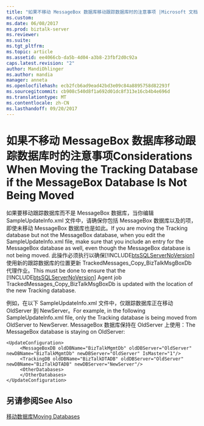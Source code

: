 ```yaml
---
title: "如果不移动 MessageBox 数据库移动跟踪数据库时的注意事项 |Microsoft 文档"
ms.custom: 
ms.date: 06/08/2017
ms.prod: biztalk-server
ms.reviewer: 
ms.suite: 
ms.tgt_pltfrm: 
ms.topic: article
ms.assetid: ee4066cb-da5b-4d04-a3b8-23fbf2d0c92a
caps.latest.revision: "2"
author: MandiOhlinger
ms.author: mandia
manager: anneta
ms.openlocfilehash: ecb2fcb6ad9ead42bd3e09c84a8895758d82293f
ms.sourcegitcommit: cb908c540d8f1a692d01dc8f313e16cb4b4e696d
ms.translationtype: MT
ms.contentlocale: zh-CN
ms.lasthandoff: 09/20/2017
---
```

# <a name="considerations-when-moving-the-tracking-database-if-the-messagebox-database-is-not-being-moved"></a><span data-ttu-id="6603b-102">如果不移动 MessageBox 数据库移动跟踪数据库时的注意事项</span><span class="sxs-lookup"><span data-stu-id="6603b-102">Considerations When Moving the Tracking Database if the MessageBox Database Is Not Being Moved</span></span>
<span data-ttu-id="6603b-103">如果要移动跟踪数据库而不是 MessageBox 数据库，当你编辑 SampleUpdateInfo.xml 文件中，请确保你包括 MessageBox 数据库以及的项，即使未移动 MessageBox 数据库也是如此。</span><span class="sxs-lookup"><span data-stu-id="6603b-103">If you are moving the Tracking database but not the MessageBox database, when you edit the SampleUpdateInfo.xml file, make sure that you include an entry for the MessageBox database as well, even though the MessageBox database is not being moved.</span></span> <span data-ttu-id="6603b-104">此操作必须执行以确保[!INCLUDE[btsSQLServerNoVersion](../includes/btssqlservernoversion-md.md)]使用新的跟踪数据库的位置更新 TrackedMessages_Copy_BizTalkMsgBoxDb 代理作业。</span><span class="sxs-lookup"><span data-stu-id="6603b-104">This must be done to ensure that the [!INCLUDE[btsSQLServerNoVersion](../includes/btssqlservernoversion-md.md)] Agent job TrackedMessages_Copy_BizTalkMsgBoxDb is updated with the location of the new Tracking database.</span></span>  
  
 <span data-ttu-id="6603b-105">例如，在以下 SampleUpdateInfo.xml 文件中，仅跟踪数据库正在移动 OldServer 到 NewServer。</span><span class="sxs-lookup"><span data-stu-id="6603b-105">For example, in the following SampleUpdateInfo.xml file, only the Tracking database is being moved from OldServer to NewServer.</span></span> <span data-ttu-id="6603b-106">MessageBox 数据库保持在 OldServer 上使用：</span><span class="sxs-lookup"><span data-stu-id="6603b-106">The MessageBox database is staying on OldServer:</span></span>  
  
```  
<UpdateConfiguration>  
     <MessageBoxDB oldDBName="BizTalkMgmtDb" oldDBServer="OldServer" newDBName="BizTalkMgmtDb" newDBServer="OldServer" IsMaster="1"/>  
     <TrackingDB oldDBName="BizTalkDTADB" oldDBServer="OldServer" newDBName="BizTalkDTADB" newDBServer="NewServer"/>  
     <OtherDatabases>  
     </OtherDatabases>  
</UpdateConfiguration>  
```  
  
## <a name="see-also"></a><span data-ttu-id="6603b-107">另请参阅</span><span class="sxs-lookup"><span data-stu-id="6603b-107">See Also</span></span>  
 [<span data-ttu-id="6603b-108">移动数据库</span><span class="sxs-lookup"><span data-stu-id="6603b-108">Moving Databases</span></span>](../technical-guides/moving-databases.md)